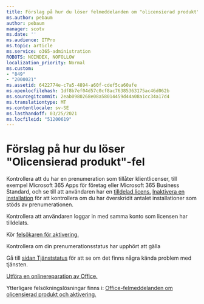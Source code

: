 ```yaml
---
title: Förslag på hur du löser felmeddelanden om "olicensierad produkt"
ms.author: pebaum
author: pebaum
manager: scotv
ms.date: ''
ms.audience: ITPro
ms.topic: article
ms.service: o365-administration
ROBOTS: NOINDEX, NOFOLLOW
localization_priority: Normal
ms.custom:
- "849"
- "2000021"
ms.assetid: 6422774e-c7a5-4894-a60f-cdef5ca60afe
ms.openlocfilehash: 1df8b7ef04d57c0cf8ac76385363175ac46d062b
ms.sourcegitcommit: 2eab0980268e08a58014459d44a08a1cc34a17d4
ms.translationtype: MT
ms.contentlocale: sv-SE
ms.lasthandoff: 03/25/2021
ms.locfileid: "51200619"
---
```

# <a name="suggestions-for-solving-unlicensed-product-errors"></a>Förslag på hur du löser "Olicensierad produkt"-fel

Kontrollera att du har en prenumeration som tillåter klientlicenser, till exempel Microsoft 365 Apps för företag eller Microsoft 365 Business Standard, och se till att användaren har en [tilldelad licens.](https://docs.microsoft.com/microsoft-365/admin/add-users/add-users) [Inaktivera en installation](https://docs.microsoft.com/microsoft-365/admin/add-users/delete-a-user) för att kontrollera om du har överskridit antalet installationer som stöds av prenumerationen.
  
Kontrollera att användaren loggar in med samma konto som licensen har tilldelats.
  
Kör [felsökaren för aktivering.](https://aka.ms/SARA-OfficeActivation-Alchemy)
  
Kontrollera om din prenumerationsstatus har upphört att gälla
  
Gå till [sidan Tjänststatus](https://docs.microsoft.com/office365/enterprise/view-service-health) för att se om det finns några kända problem med tjänsten.
  
[Utföra en onlinereparation av Office.](https://support.office.com/Article/7821d4b6-7c1d-4205-aa0e-a6b40c5bb88b?wt.mc_id=Alchemy_ClientDIA)
  
Ytterligare felsökningslösningar finns i: [Office-felmeddelanden om olicensierad produkt och aktivering.](https://support.office.com/Article/0d23d3c0-c19c-4b2f-9845-5344fedc4380?wt.mc_id=Alchemy_ClientDIA)
  